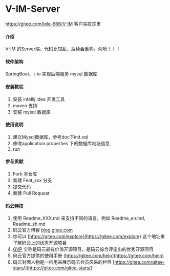 # V-IM-Server
https://gitee.com/lele-666/V-IM 客户端在这里

#### 介绍
V-IM 的Server端，代码比较乱，后续会重构，勿喷！！！

#### 软件架构
SpringBoot、t-io 实现后端服务
mysql 数据库

#### 安装教程

1. 安装 intellij idea 开发工具
2. maven 支持
3. 安装 mysql 数据库

#### 使用说明

1. 建立Mysql数据库，参考doc下init.sql
2. 修改application.properties 下的数据库地址信息
3. run

#### 参与贡献

1. Fork 本仓库
2. 新建 Feat_xxx 分支
3. 提交代码
4. 新建 Pull Request


#### 码云特技

1. 使用 Readme\_XXX.md 来支持不同的语言，例如 Readme\_en.md, Readme\_zh.md
2. 码云官方博客 [blog.gitee.com](https://blog.gitee.com)
3. 你可以 [https://gitee.com/explore](https://gitee.com/explore) 这个地址来了解码云上的优秀开源项目
4. [GVP](https://gitee.com/gvp) 全称是码云最有价值开源项目，是码云综合评定出的优秀开源项目
5. 码云官方提供的使用手册 [https://gitee.com/help](https://gitee.com/help)
6. 码云封面人物是一档用来展示码云会员风采的栏目 [https://gitee.com/gitee-stars/](https://gitee.com/gitee-stars/)